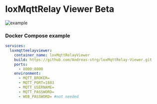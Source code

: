 # loxMqttRelay Viewer Beta

![example](\\DiskStation\docker\loxmqttrelayviewer\foto.png)

### Docker Compose example

```yaml
services:
  loxmqtteelayviewer:
    container_name: loxMqttRelayViewer
    build: https://github.com/Andreas-strg/loxMqttRelay-Viewer.git
    ports:
      - 8000:8000
    environment:
      - MQTT_BROKER=
      - MQTT_PORT=1883
      - MQTT_USERNAME=
      - MQTT_PASSWORD=
      - WEB_PASSWORD= #not needed
```
